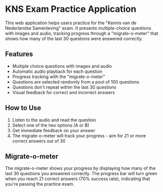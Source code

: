 # KNS Exam Practice Application

This web application helps users practice for the "Kennis van de Nederlandse Samenleving" exam. It presents multiple-choice questions with images and audio, tracking progress through a "migrate-o-meter" that shows how many of the last 30 questions were answered correctly.

## Features

- Multiple choice questions with images and audio
- Automatic audio playback for each question
- Progress tracking with the "migrate-o-meter"
- Questions are selected randomly from a pool of 100 questions
- Questions don't repeat within the last 30 questions
- Visual feedback for correct and incorrect answers


## How to Use

1. Listen to the audio and read the question
2. Select one of the two options (A or B)
3. Get immediate feedback on your answer
4. The migrate-o-meter will track your progress - aim for 21 or more correct answers out of 30

## Migrate-o-meter

The migrate-o-meter shows your progress by displaying how many of the last 30 questions you answered correctly. The progress bar will turn green when you reach 21 correct answers (70% success rate), indicating that you're passing the practice exam.

